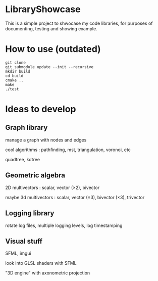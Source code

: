 # LibraryShowcase

This is a simple project to shwocase my code libraries, for purposes of documenting, testing and showing example.

# How to use (outdated)

```
git clone
git submodule update --init --recursive
mkdir build
cd build
cmake ..
make
./test
```

# Ideas to develop

## Graph library

manage a graph with nodes and edges

cool algorithms : pathfinding, mst, triangulation, voronoi, etc

quadtree, kdtree

## Geometric algebra

2D multivectors : scalar, vector (×2), bivector

maybe 3d multivectors : scalar, vector (×3), bivector (×3), trivector

## Logging library

rotate log files, multiple logging levels, log timestamping

## Visual stuff

SFML, imgui

look into GLSL shaders with SFML

"3D engine" with axonometric projection
